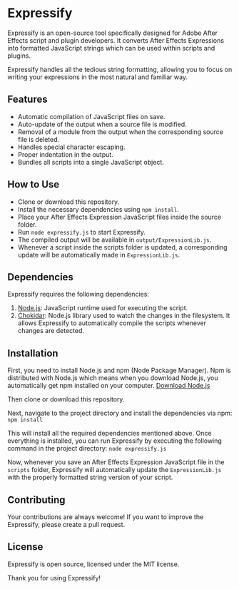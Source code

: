 # Expressify
Expressify is an open-source tool specifically designed for Adobe After Effects script and plugin developers. It converts After Effects Expressions into formatted JavaScript strings which can be used within scripts and plugins.

Expressify handles all the tedious string formatting, allowing you to focus on writing your expressions in the most natural and familiar way.

## Features
- Automatic compilation of JavaScript files on save.
- Auto-update of the output when a source file is modified.
- Removal of a module from the output when the corresponding source file is deleted.
- Handles special character escaping.
- Proper indentation in the output.
- Bundles all scripts into a single JavaScript object.

## How to Use
- Clone or download this repository.
- Install the necessary dependencies using `npm install`.
- Place your After Effects Expression JavaScript files inside the source folder.
- Run `node expressify.js` to start Expressify.
- The compiled output will be available in `output/ExpressionLib.js`.
- Whenever a script inside the scripts folder is updated, a corresponding update will be automatically made in `ExpressionLib.js`.

## Dependencies
Expressify requires the following dependencies:

1. [Node.js](https://nodejs.org/en): JavaScript runtime used for executing the script.
2. [Chokidar](https://www.npmjs.com/package/chokidar): Node.js library used to watch the changes in the filesystem. It allows Expressify to automatically compile the scripts whenever changes are detected.

## Installation
First, you need to install Node.js and npm (Node Package Manager). Npm is distributed with Node.js which means when you download Node.js, you automatically get npm installed on your computer. [Download Node.js](https://nodejs.org/en)

Then clone or download this repository.

Next, navigate to the project directory and install the dependencies via npm:
`npm install`

This will install all the required dependencies mentioned above. Once everything is installed, you can run Expressify by executing the following command in the project directory:
`node expressify.js`

Now, whenever you save an After Effects Expression JavaScript file in the `scripts` folder, Expressify will automatically update the `ExpressionLib.js` with the properly formatted string version of your script.

## Contributing
Your contributions are always welcome! If you want to improve the Expressify, please create a pull request.

## License
Expressify is open source, licensed under the MIT license.

Thank you for using Expressify!